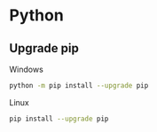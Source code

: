 # Python

## Upgrade pip

Windows

```bash
python -m pip install --upgrade pip
```

Linux

```bash
pip install --upgrade pip
```
